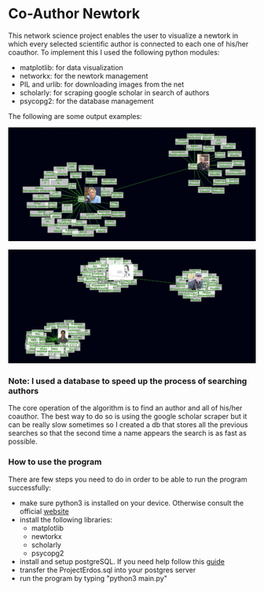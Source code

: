 # Co-Author Newtork
  This network science project enables the user to visualize a newtork in which every selected scientific author is connected to each one of his/her coauthor.
  To implement this I used the following python modules:
  * matplotlib: for data visualization
  * networkx: for the newtork management
  * PIL and urlib: for downloading images from the net
  * scholarly: for scraping google scholar in search of authors
  * psycopg2: for the database management



The following are some output examples:

![Output Example](/assets/images/example1.png)

![Output Example](/assets/images/example2.png)



### Note: I used a database to speed up the process of searching authors
The core operation of the algorithm is to find an author and all of his/her coauthor. The best way to do so is using the google scholar scraper but it can be really slow sometimes so I created a db that stores all the previous searches so that the second time a name appears the search is as fast as possible.

### How to use the program
There are few steps you need to do in order to be able to run the program successfully:
* make sure python3 is installed on your device. Otherwise consult the official [website](https://www.python.org/about/gettingstarted/)
* install the following libraries:
    * matplotlib
    * newtorkx
    * scholarly
    * psycopg2
* install and setup postgreSQL. If you need help follow this [guide](https://www.prisma.io/dataguide/postgresql/setting-up-a-local-postgresql-database)
* transfer the ProjectErdos.sql into your postgres server
* run the program by typing "python3 main.py"
